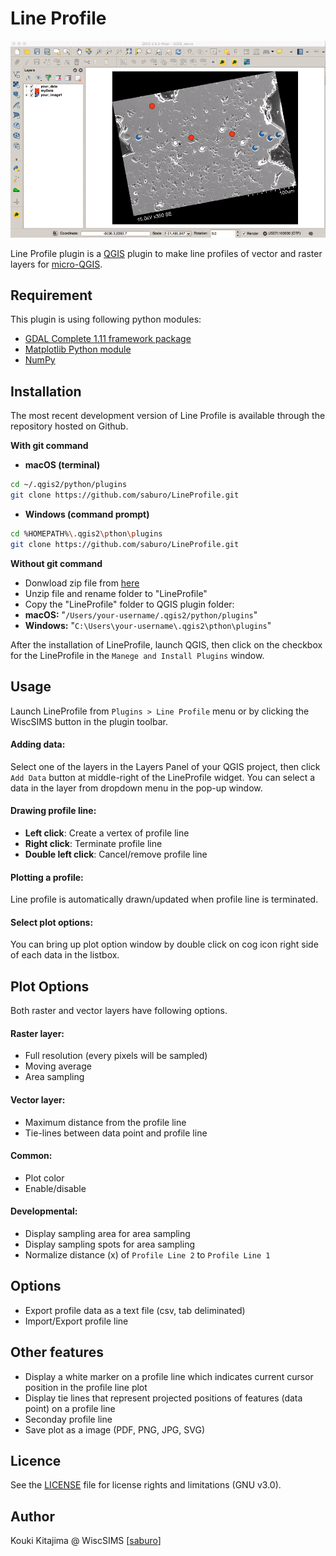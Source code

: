 Line Profile
====
![demo gif](img/demo.gif)

Line Profile plugin is a [QGIS](http://www.qgis.org) plugin to make line profiles of vector and raster layers for [micro-QGIS](https://sites.google.com/a/wisc.edu/wiscsims-micro-qgis/).

## Requirement
This plugin is using following python modules:
* [GDAL Complete 1.11 framework package](http://www.kyngchaos.com/software/frameworks#gdal_complete)
* [Matplotlib Python module](http:/http://www.kyngchaos.com/files/software/python//www.kyngchaos.com/software/python)
* [NumPy](http://www.numpy.org/)

## Installation
The most recent development version of Line Profile is available through the repository hosted on Github.

**With git command**
 * **macOS (terminal)**
 ```sh
 cd ~/.qgis2/python/plugins
 git clone https://github.com/saburo/LineProfile.git
 ```
 * **Windows (command prompt)**
 ```bash
 cd %HOMEPATH%\.qgis2\pthon\plugins
 git clone https://github.com/saburo/LineProfile.git
 ```

**Without git command**
* Donwload zip file from [here](https://github.com/saburo/LineProfile/archive/master.zip)
* Unzip file and rename folder to "LineProfile"
* Copy the "LineProfile" folder to QGIS plugin folder:
 * **macOS:** "`/Users/your-username/.qgis2/python/plugins`"
 * **Windows:** "`C:\Users\your-username\.qgis2\pthon\plugins`"

After the installation of LineProfile, launch QGIS, then click on the checkbox for the LineProfile in the `Manege and Install Plugins` window.

## Usage
Launch LineProfile from `Plugins > Line Profile` menu or by clicking the WiscSIMS button in the plugin toolbar.

#### Adding data:
Select one of the layers in the Layers Panel of your QGIS project, then click `Add Data` button at middle-right of the LineProfile widget. You can select a data in the layer from dropdown menu in the pop-up window.

#### Drawing profile line:
 * __Left click__: Create a vertex of profile line
 * __Right click__: Terminate profile line
 * __Double left click__: Cancel/remove profile line

#### Plotting a profile:
Line profile is automatically drawn/updated when profile line is terminated.

#### Select plot options:
You can bring up plot option window by double click on cog icon right side of each data in the listbox.

## Plot Options
Both raster and vector layers have following options.

#### Raster layer:
 * Full resolution (every pixels will be sampled)
 * Moving average
 * Area sampling

#### Vector layer:
 * Maximum distance from the profile line
 * Tie-lines between data point and profile line

#### Common:
 * Plot color
 * Enable/disable

#### Developmental:
 * Display sampling area for area sampling
 * Display sampling spots for area sampling
 * Normalize distance (x) of `Profile Line 2` to `Profile Line 1`

## Options
* Export profile data as a text file (csv, tab deliminated)
* Import/Export profile line

## Other features
* Display a white marker on a profile line which indicates current cursor position in the profile line plot
* Display tie lines that represent projected positions of features (data point) on a profile line
* Seconday profile line
* Save plot as a image (PDF, PNG, JPG, SVG)

## Licence
See the [LICENSE](LICENSE) file for license rights and limitations (GNU v3.0).

## Author
Kouki Kitajima @ WiscSIMS [[saburo](https://github.com/saburo)]
